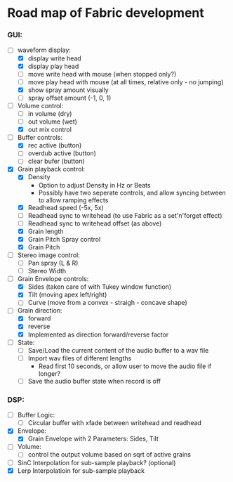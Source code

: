 # Road map of Fabric development


### GUI:
- [ ] waveform display:
  - [x] display write head
  - [x] display play head
  - [ ] move write head with mouse (when stopped only?)
  - [ ] move play head with mouse (at all times, relative only - no jumping)
  - [x] show spray amount visually 
  - [ ] spray offset amount (-1, 0, 1)
- [ ] Volume control:
  - [ ] in volume (dry)
  - [ ] out volume (wet)
  - [x] out mix control
- [ ] Buffer controls:
  - [x] rec active (button)
  - [ ] overdub active (button)
  - [ ] clear bufer (button)  
- [x] Grain playback control:
  - [x] Density
    - Option to adjust Density in Hz or Beats
    - Possibly have two seperate controls, and allow syncing between to allow ramping effects
  - [x] Readhead speed (-5x, 5x)
  - [ ] Readhead sync to writehead (to use Fabric as a set'n'forget effect)
  - [ ] Readhead sync to writehead offset (as above)
  - [x] Grain length
  - [x] Grain Pitch Spray control
  - [x] Grain Pitch
- [ ] Stereo image control:
  - [ ] Pan spray (L & R)
  - [ ] Stereo Width
- [ ] Grain Envelope controls:
  - [x] Sides (taken care of with Tukey window function)
  - [x] Tilt (moving apex left/right)
  - [ ] Curve (move from a convex - straigh - concave shape)
- [ ] Grain direction:
  - [x] forward
  - [x] reverse
  - [x] Implemented as direction forward/reverse factor
- [ ] State:
  - [ ] Save/Load the current content of the audio buffer to a wav file 
  - [ ] Import wav files of different lengths
    - Read first 10 seconds, or allow user to move the audio file if longer?
  - [ ] Save the audio buffer state when record is off 

### DSP:
- [ ] Buffer Logic:
  - [ ] Circular buffer with xfade between writehead and readhead
- [x] Envelope:
  - [x] Grain Envelope with 2 Parameters: Sides, Tilt
- [ ] Volume:
  - [ ] control the output volume based on sqrt of active grains
- [ ] SinC Interpolation for sub-sample playback? (optional)
- [x] Lerp Interpolatioin for sub-sample playback